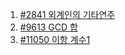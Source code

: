 1. [#2841 외계인의 기타연주](https://www.acmicpc.net/problem/2841) 
2. [#9613 GCD 합](https://www.acmicpc.net/problem/9613) 
3. [#11050 이항 계수1](https://www.acmicpc.net/problem/11050)
